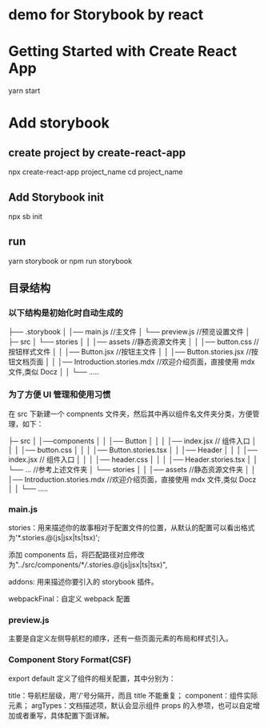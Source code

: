 # demo for Storybook by react

# Getting Started with Create React App

yarn start

# Add storybook

## create project by create-react-app

npx create-react-app project_name
cd project_name

## Add Storybook init

npx sb init

## run

yarn storybook or npm run storybook

## 目录结构

### 以下结构是初始化时自动生成的

├── .storybook
│ │── main.js //主文件
│ └── preview.js //预览设置文件
│
├─ src
│ └── stories
│ │ │── assets //静态资源文件夹
│ │ │── button.css //按钮样式文件
│ │ │── Button.jsx //按钮主文件
│ │ │── Button.stories.jsx //按钮文档页面
│ │ │── Introduction.stories.mdx //欢迎介绍页面，直接使用 mdx 文件,类似 Docz
│ │ └── .....

### 为了方便 UI 管理和使用习惯

在 src 下新建一个 compnents 文件夹，然后其中再以组件名文件夹分类，方便管理，如下：

├─ src
│ │──components
│ │ │── Button
│ │ │ │── index.jsx // 组件入口
│ │ │ │── button.css
│ │ │ │── Button.stories.tsx
│ │ │── Header
│ │ │ │── index.jsx // 组件入口
│ │ │ │── header.css
│ │ │ │── Header.stories.tsx
│ │ └── ... //参考上述文件夹
│ └── stories
│ │ │── assets //静态资源文件夹
│ │ │── Introduction.stories.mdx //欢迎介绍页面，直接使用 mdx 文件,类似 Docz
│ │ └── .....

### main.js

stories：用来描述你的故事相对于配置文件的位置，从默认的配置可以看出格式为'\*.stories.@(js|jsx|ts|tsx)';

添加 components 后，将匹配路径对应修改为"../src/components/\*_/_.stories.@(js|jsx|ts|tsx)",

addons: 用来描述你要引入的 storybook 插件。

webpackFinal：自定义 webpack 配置

### preview.js

主要是自定义左侧导航栏的顺序，还有一些页面元素的布局和样式引入。

### Component Story Format(CSF)

export default 定义了组件的相关配置，其中分别为：

title：导航栏层级，用'/'号分隔开，而且 title 不能重复；
component：组件实际元素；
argTypes：文档描述项，默认会显示组件 props 的入参项，也可以自定增加或者重写，具体配置下面详解。
